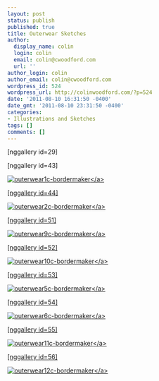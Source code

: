 ```yaml
---
layout: post
status: publish
published: true
title: Outerwear Sketches
author:
  display_name: colin
  login: colin
  email: colin@cwoodford.com
  url: ''
author_login: colin
author_email: colin@cwoodford.com
wordpress_id: 524
wordpress_url: http://colinwoodford.com/?p=524
date: '2011-08-10 16:31:50 -0400'
date_gmt: '2011-08-10 23:31:50 -0400'
categories:
- Illustrations and Sketches
tags: []
comments: []
---
```

<p>[nggallery id=29]</p>
<p>[nggallery id=43]</p>
<p><a title="" href="http:&#47;&#47;colinwoodforddesign.com&#47;wp-content&#47;gallery&#47;outerwear-wide&#47;outerwear1c-bordermaker.jpg"><img class="ngg-singlepic ngg-center" alt="outerwear1c-bordermaker" src="http:&#47;&#47;colinwoodforddesign.com&#47;wp-content&#47;gallery&#47;outerwear-wide&#47;thumbs&#47;thumbs_outerwear1c-bordermaker.jpg" &#47;><&#47;a></p>
<p>[nggallery id=44]</p>
<p><a title="" href="http:&#47;&#47;colinwoodforddesign.com&#47;wp-content&#47;gallery&#47;outerwear-wide&#47;outerwear2c-bordermaker.jpg"><img class="ngg-singlepic ngg-center" alt="outerwear2c-bordermaker" src="http:&#47;&#47;colinwoodforddesign.com&#47;wp-content&#47;gallery&#47;outerwear-wide&#47;thumbs&#47;thumbs_outerwear2c-bordermaker.jpg" &#47;><&#47;a></p>
<p>[nggallery id=51]</p>
<p><a title="" href="http:&#47;&#47;colinwoodforddesign.com&#47;wp-content&#47;gallery&#47;outerwear-wide&#47;outerwear9c-bordermaker.jpg"><img class="ngg-singlepic ngg-center" alt="outerwear9c-bordermaker" src="http:&#47;&#47;colinwoodforddesign.com&#47;wp-content&#47;gallery&#47;outerwear-wide&#47;thumbs&#47;thumbs_outerwear9c-bordermaker.jpg" &#47;><&#47;a></p>
<p>[nggallery id=52]</p>
<p><a title="" href="http:&#47;&#47;colinwoodforddesign.com&#47;wp-content&#47;gallery&#47;outerwear-wide&#47;outerwear10c-bordermaker.jpg"><img class="ngg-singlepic ngg-center" alt="outerwear10c-bordermaker" src="http:&#47;&#47;colinwoodforddesign.com&#47;wp-content&#47;gallery&#47;outerwear-wide&#47;thumbs&#47;thumbs_outerwear10c-bordermaker.jpg" &#47;><&#47;a></p>
<p>[nggallery id=53]</p>
<p><a title="" href="http:&#47;&#47;colinwoodforddesign.com&#47;wp-content&#47;gallery&#47;outerwear-wide&#47;outerwear5c-bordermaker.jpg"><img class="ngg-singlepic ngg-center" alt="outerwear5c-bordermaker" src="http:&#47;&#47;colinwoodforddesign.com&#47;wp-content&#47;gallery&#47;outerwear-wide&#47;thumbs&#47;thumbs_outerwear5c-bordermaker.jpg" &#47;><&#47;a></p>
<p>[nggallery id=54]</p>
<p><a title="" href="http:&#47;&#47;colinwoodforddesign.com&#47;wp-content&#47;gallery&#47;outerwear-wide&#47;outerwear6c-bordermaker.jpg"><img class="ngg-singlepic ngg-center" alt="outerwear6c-bordermaker" src="http:&#47;&#47;colinwoodforddesign.com&#47;wp-content&#47;gallery&#47;outerwear-wide&#47;thumbs&#47;thumbs_outerwear6c-bordermaker.jpg" &#47;><&#47;a></p>
<p>[nggallery id=55]</p>
<p><a title="" href="http:&#47;&#47;colinwoodforddesign.com&#47;wp-content&#47;gallery&#47;outerwear-wide&#47;outerwear11c-bordermaker.jpg"><img class="ngg-singlepic ngg-center" alt="outerwear11c-bordermaker" src="http:&#47;&#47;colinwoodforddesign.com&#47;wp-content&#47;gallery&#47;outerwear-wide&#47;thumbs&#47;thumbs_outerwear11c-bordermaker.jpg" &#47;><&#47;a></p>
<p>[nggallery id=56]</p>
<p><a title="" href="http:&#47;&#47;colinwoodforddesign.com&#47;wp-content&#47;gallery&#47;outerwear-wide&#47;outerwear12c-bordermaker.jpg"><img class="ngg-singlepic ngg-center" alt="outerwear12c-bordermaker" src="http:&#47;&#47;colinwoodforddesign.com&#47;wp-content&#47;gallery&#47;outerwear-wide&#47;thumbs&#47;thumbs_outerwear12c-bordermaker.jpg" &#47;><&#47;a></p>

